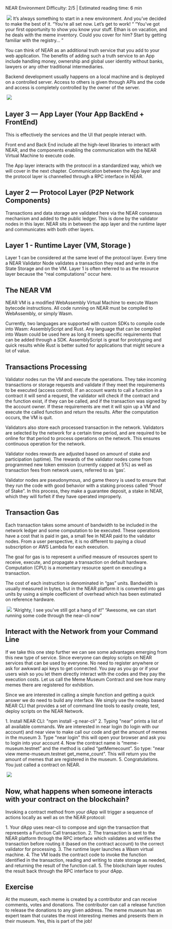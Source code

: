 <ChapterTitle>NEAR Environment</ChapterTitle>
<Difficulty> Difficulty: 2/5 | Estimated reading time: 6 min </Difficulty>

<Image>
    <img src="/images/chap_4.png">
</Image>

<Spacer />
<narrativeText>
It’s always something to start in a new environment. And you’ve decided to make the best of it.
<Spacer />
“You’re all set now. Let’s get to work! “
<Spacer />
“You’ve got your first opportunity to show you know your stuff. Ethan is on vacation, and he deals with the meme inventory. Could you cover for him? Start by getting familiar with the registry… ”

</narrativeText>
<Spacer />

You can think of NEAR as an additional truth service that you add to your web application.
The benefits of adding such a truth service to an App include handling money, ownership and global user identity without banks, lawyers or any other traditional intermediaries.

Backend development usually happens on a local machine and is deployed on a controlled server. Access to others is given through APIs and the code and access is completely controlled by the owner of the server.

<Image>
    <img src="/images/chap_4_1.png">
</Image>

## Layer 3 — App Layer (Your App BackEnd + FrontEnd)
This is effectively the services and the UI that people interact with.

Front end and Back End include all the high-level libraries to interact with NEAR, and the components enabling the communication with the NEAR Virtual Machine to execute code.

The App layer interacts with the protocol in a standardized way, which we will cover in the next chapter. Communication between the App layer and the protocol layer is channelled through a RPC interface in NEAR.

## Layer 2 — Protocol Layer (P2P Network Components)
Transactions and data storage are validated here via the NEAR consensus mechanism and added to the public ledger. This is done by the validator nodes in this layer. NEAR sits in between the app layer and the runtime layer and communicates with both other layers.

## Layer 1 - Runtime Layer (VM, Storage )
Layer 1 can be considered at the same level of the protocol layer. Every time a  NEAR Validator Node validates a transaction they read and write in the State Storage and on the VM. Layer 1 is often referred to as the resource layer because the “real computations” occur here.

## The NEAR VM
NEAR VM is  a modified WebAssembly Virtual Machine to execute Wasm bytecode instructions. All code running on NEAR must be compiled to WebAssembly, or simply Wasm.

Currently, two languages are supported with custom SDKs to compile code into Wasm: AssemblyScript and Rust. Any language that can be compiled into Wasm could be used here as long it meets specific requirements that can be added through a SDK. AssemblyScript is great for prototyping and quick results while Rust is better suited for applications that might secure a lot of value.

## Transactions Processing
Validator nodes run the VM and execute the operations. They take incoming transactions or storage requests and validate if they meet the requirements to be executed (access control). If an account wants to call a function in a contract it will send a request, the validator will check if the contract and the function exist, if they can be called, and if the transaction was signed by the account owner. If these requirements are met it will spin up a VM and execute the called function and return the results. After the computation occurs, the VM is quit.

Validators also store each processed transaction in the network. Validators are selected by the network for a certain time period, and are required to be online for that period to process operations on the network. This ensures continuous operation for the network.

Validator nodes rewards are adjusted based on amount of stake and participation (uptime). The rewards of the validator nodes come from programmed new token emission (currently capped at 5%) as well as transaction fees from network users, referred to as ‘gas’.

Validator nodes are pseudonymous, and game theory is used to ensure that they run the code with good behavior with a staking process called “Proof of Stake”. In this process, they make a guarantee deposit, a stake in NEAR, which they will forfeit if they have operated improperly.

## Transaction Gas
Each transaction takes some amount of bandwidth to be included in the network ledger  and some computation to be executed. These operations have a cost that is paid in gas, a small fee in NEAR paid to the validator nodes. From a user perspective, it is no different to paying a cloud subscription or AWS Lambda for each execution.

The goal for gas is to represent a unified measure of resources spent to receive, execute, and propagate a transaction on default hardware. Computation (CPU) is a momentary resource spent on executing a transaction.  

The cost of each instruction is denominated in “gas” units.  Bandwidth is usually measured in bytes, but in the NEAR platform it is converted into gas units by using a simple coefficient of overhead which has been estimated on reference hardware.

<Image>
    <img src="/images/chap_4_2.png">
</Image>

<Spacer />
<narrativeText>
“Alrighty, I see you’ve still got a hang of it!”
<Spacer />
“Awesome, we can start running some code through the near-cli now”

</narrativeText>
<Spacer />

## Interact with the Network  from your Command Line
If we take this one step further we can see some advantages emerging from this new type of service. Since everyone can deploy scripts on NEAR services that can be used by everyone. No need to register anywhere or ask for awkward api keys to get connected. You pay as you go or if your users wish so you let them directly interact with the codes and they pay the execution costs.
Let us call the Meme Museum Contract and see how many memes there are registered for exhibition.

Since we are interested in calling a simple function and getting a quick answer we do need to build any interface. We simply use the nodejs based NEAR CLI that provides a set of command line tools to easily create, test, deploy scripts on the NEAR Network.

 1\. Install NEAR CLI: "npm install -g near-cli"
 2\. Typing "near" prints a list of all available commands. We are interested in near login (to login with our account) and near view to make call our code and get the amount of memes in the museum
 3\. Type "near login" this will open your browser and ask you to login into your account
 4\. Now the contract name is “meme-museum.testnet” and the method is called “getMemecount”. So type: "near view meme-museum.testnet get_meme_count". This will return you the amount of memes that are registered in the museum.
 5\. Congratulations. You just called a contract on NEAR.

 <Image>
     <img src="/images/chap_4_3.png">
 </Image>

<Spacer />

## Now, what happens when someone interacts with  your contract on the blockchain?

Invoking a contract method from your dApp will trigger a sequence of actions locally as well as on the NEAR protocol:

1\. Your dApp uses near-cli to compose and sign the transaction that represents a Function Call transaction.
2\. The transaction is sent to the NEAR platform through the RPC interface which validates and verifies the transaction before routing it (based on the contract account) to the correct validator for processing.
3\. The runtime layer launches a Wasm virtual machine.
4\. The VM loads the contract code to invoke the function identified in the transaction, reading and writing to state storage as needed, and returning the result of the function call.
5\. The blockchain layer routes the result back through the RPC interface to your dApp.

## Exercise
At the museum, each meme is created by a contributor and can receive comments, votes and donations. The contributor can call a release function to release the donations to any given address. The meme museum has an expert team that curates the most interesting memes and presents them in their museum. Yes, this is part of the job!
